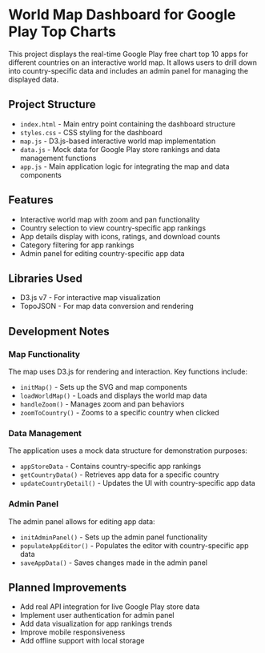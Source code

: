 # World Map Dashboard for Google Play Top Charts

This project displays the real-time Google Play free chart top 10 apps for different countries on an interactive world map. It allows users to drill down into country-specific data and includes an admin panel for managing the displayed data.

## Project Structure

- `index.html` - Main entry point containing the dashboard structure
- `styles.css` - CSS styling for the dashboard
- `map.js` - D3.js-based interactive world map implementation
- `data.js` - Mock data for Google Play store rankings and data management functions
- `app.js` - Main application logic for integrating the map and data components

## Features

- Interactive world map with zoom and pan functionality
- Country selection to view country-specific app rankings
- App details display with icons, ratings, and download counts
- Category filtering for app rankings
- Admin panel for editing country-specific app data

## Libraries Used

- D3.js v7 - For interactive map visualization
- TopoJSON - For map data conversion and rendering

## Development Notes

### Map Functionality
The map uses D3.js for rendering and interaction. Key functions include:
- `initMap()` - Sets up the SVG and map components
- `loadWorldMap()` - Loads and displays the world map data
- `handleZoom()` - Manages zoom and pan behaviors
- `zoomToCountry()` - Zooms to a specific country when clicked

### Data Management
The application uses a mock data structure for demonstration purposes:
- `appStoreData` - Contains country-specific app rankings
- `getCountryData()` - Retrieves app data for a specific country
- `updateCountryDetail()` - Updates the UI with country-specific app data

### Admin Panel
The admin panel allows for editing app data:
- `initAdminPanel()` - Sets up the admin panel functionality
- `populateAppEditor()` - Populates the editor with country-specific app data
- `saveAppData()` - Saves changes made in the admin panel

## Planned Improvements

- Add real API integration for live Google Play store data
- Implement user authentication for admin panel
- Add data visualization for app rankings trends
- Improve mobile responsiveness
- Add offline support with local storage